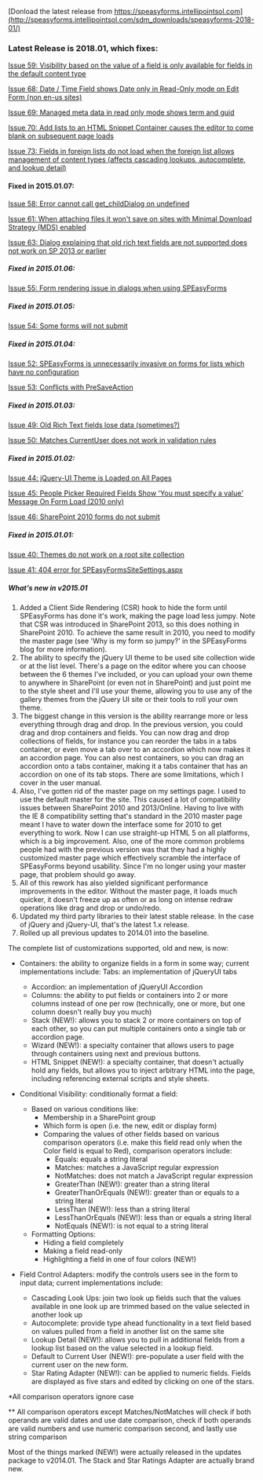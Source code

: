 [Donload the latest release from https://speasyforms.intellipointsol.com](http://speasyforms.intellipointsol.com/sdm_downloads/speasyforms-2018-01/) 

### Latest Release is 2018.01, which fixes:

[Issue 59: Visibility based on the value of a field is only available for fields in the default content type](https://github.com/mcsheaj/SPEasyForms/issues/59)

[Issue 68: Date / Time Field shows Date only in Read-Only mode on Edit Form (non en-us sites)](https://github.com/mcsheaj/SPEasyForms/issues/68)

[Issue 69: Managed meta data in read only mode shows term and guid](https://github.com/mcsheaj/SPEasyForms/issues/69)

[Issue 70: Add lists to an HTML Snippet Container causes the editor to come blank on subsequent page loads](https://github.com/mcsheaj/SPEasyForms/issues/70)

[Issue 73: Fields in foreign lists do not load when the foreign list allows management of content types (affects cascading lookups, autocomplete, and lookup detail)](https://github.com/mcsheaj/SPEasyForms/issues/73)

#### Fixed in 2015.01.07:

[Issue 58: Error cannot call get_childDialog on undefined](https://github.com/mcsheaj/SPEasyForms/issues/58)

[Issue 61: When attaching files it won't save on sites with Minimal Download Strategy (MDS) enabled](https://github.com/mcsheaj/SPEasyForms/issues/61)

[Issue 63: Dialog explaining that old rich text fields are not supported does not work on SP 2013 or earlier](https://github.com/mcsheaj/SPEasyForms/issues/63)

##### Fixed in 2015.01.06:

[Issue 55: Form rendering issue in dialogs when using SPEasyForms](https://speasyforms.codeplex.com/workitem/55)

##### Fixed in 2015.01.05:

[Issue 54: Some forms will not submit](https://speasyforms.codeplex.com/workitem/54)

##### Fixed in 2015.01.04:

[Issue 52: SPEasyForms is unnecessarily invasive on forms for lists which have no configuration](https://speasyforms.codeplex.com/workitem/52)

[Issue 53: Conflicts with PreSaveAction](https://speasyforms.codeplex.com/workitem/53)

##### Fixed in 2015.01.03:

[Issue 49: Old Rich Text fields lose data (sometimes?)](https://speasyforms.codeplex.com/workitem/49)

[Issue 50: Matches CurrentUser does not work in validation rules](https://speasyforms.codeplex.com/workitem/50)

##### Fixed in 2015.01.02:

[Issue 44: jQuery-UI Theme is Loaded on All Pages](https://speasyforms.codeplex.com/workitem/44)

[Issue 45: People Picker Required Fields Show 'You must specify a value' Message On Form Load (2010 only)](https://speasyforms.codeplex.com/workitem/45)

[Issue 46: SharePoint 2010 forms do not submit](https://speasyforms.codeplex.com/workitem/46)

##### Fixed in 2015.01.01:

[Issue 40: Themes do not work on a root site collection](https://speasyforms.codeplex.com/workitem/40)

[Issue 41: 404 error for SPEasyFormsSiteSettings.aspx](https://speasyforms.codeplex.com/workitem/41)

##### What's new in v2015.01

1. Added a Client Side Rendering (CSR) hook to hide the form until SPEasyForms has done it's work, making the page load less jumpy. Note that CSR was introduced in SharePoint 2013, so this does nothing in SharePoint 2010. To achieve the same result in 2010, you need to modify the master page (see 'Why is my form so jumpy?' in the SPEasyForms blog for more information).
2. The ability to specify the jQuery UI theme to be used site collection wide or at the list level. There's a page on the editor where you can choose between the 6 themes I've included, or you can upload your own theme to anywhere in SharePoint (or even not in SharePoint) and just point me to the style sheet and I'll use your theme, allowing you to use any of the gallery themes from the jQuery UI site or their tools to roll your own theme.
3. The biggest change in this version is the ability rearrange more or less everything through drag and drop. In the previous version, you could drag and drop containers and fields. You can now drag and drop collections of fields, for instance you can reorder the tabs in a tabs container, or even move a tab over to an accordion which now makes it an accordion page. You can also nest containers, so you can drag an accordion onto a tabs container, making it a tabs container that has an accordion on one of its tab stops. There are some limitations, which I cover in the user manual.
4. Also, I've gotten rid of the master page on my settings page. I used to use the default master for the site. This caused a lot of compatibility issues between SharePoint 2010 and 2013/Online. Having to live with the IE 8 compatibility setting that's standard in the 2010 master page meant I have to water down the interface some for 2010 to get everything to work. Now I can use straight-up HTML 5 on all platforms, which is a big improvement. Also, one of the more common problems people had with the previous version was that they had a highly customized master page which effectively scramble the interface of SPEasyForms beyond usability. Since I'm no longer using your master page, that problem should go away.
5. All of this rework has also yielded significant performance improvements in the editor. Without the master page, it loads much quicker, it doesn't freeze up as often or as long on intense redraw operations like drag and drop or undo/redo.
6. Updated my third party libraries to their latest stable release. In the case of jQuery and jQuery-UI, that's the latest 1.x release.
7. Rolled up all previous updates to 2014.01 into the baseline.

The complete list of customizations supported, old and new, is now:

* Containers: the ability to organize fields in a form in some way; current implementations include: Tabs: an implementation of jQueryUI tabs
  - Accordion: an implementation of jQueryUI Accordion
  - Columns: the ability to put fields or containers into 2 or more columns instead of one per row (technically, one or more, but one column doesn't really buy you much)
  - Stack (NEW!): allows you to stack 2 or more containers on top of each other, so you can put multiple containers onto a single tab or accordion page.
  - Wizard (NEW!): a specialty container that allows users to page through containers using next and previous buttons.
  - HTML Snippet (NEW!): a specialty container, that doesn't actually hold any fields, but allows you to inject arbitrary HTML into the page, including referencing external scripts and style sheets.
* Conditional Visibility: conditionally format a field:
  - Based on various conditions like:
    + Membership in a SharePoint group
    + Which form is open (i.e. the new, edit or display form)
    + Comparing the values of other fields based on various comparison operators (i.e. make this field read only when the Color field is equal to Red), comparison operators include:
      * Equals: equals a string literal
      * Matches: matches a JavaScript regular expression
      * NotMatches: does not match a JavaScript regular expression
      * GreaterThan (NEW!): greater than a string literal
      * GreaterThanOrEquals (NEW!): greater than or equals to a string literal
      * LessThan (NEW!): less than a string literal
      * LessThanOrEquals (NEW!): less than or equals a string literal
      * NotEquals (NEW!): is not equal to a string literal
  - Formatting Options:
    + Hiding a field completely
    + Making a field read-only
    + Highlighting a field in one of four colors (NEW!)
* Field Control Adapters: modify the controls users see in the form to input data; current implementations include:

  - Cascading Look Ups: join two look up fields such that the values available in one look up are trimmed based on the value selected in another look up
  - Autocomplete: provide type ahead functionality in a text field based on values pulled from a field in another list on the same site
  - Lookup Detail (NEW!): allows you to pull in additional fields from a lookup list based on the value selected in a lookup field.
  - Default to Current User (NEW!): pre-populate a user field with the current user on the new form.
  - Star Rating Adapter (NEW!): can be applied to numeric fields. Fields are displayed as five stars and edited by clicking on one of the stars.

*All comparison operators ignore case

** All comparison operators except Matches/NotMatches will check if both operands are valid dates and use date comparison, check if both operands are valid numbers and use numeric comparison second, and lastly use string comparison

Most of the things marked (NEW!) were actually released in the updates package to v2014.01. The Stack and Star Ratings Adapter are actually brand new.
